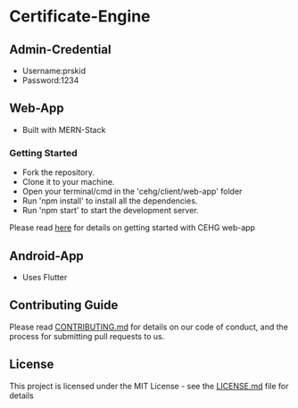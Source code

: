 # Certificate-Engine

## Admin-Credential
- Username:prskid
- Password:1234

## Web-App

- Built with MERN-Stack

### Getting Started

- Fork the repository.
- Clone it to your machine.
- Open your terminal/cmd in the 'cehg/client/web-app' folder
- Run 'npm install' to install all the dependencies.
- Run 'npm start' to start the development server.

Please read [here](https://github.com/prskid1000/Certificate-Engine/blob/master/client/web-app/README.md) for details on getting started with CEHG web-app

## Android-App

- Uses Flutter

## Contributing Guide

Please read [CONTRIBUTING.md](https://github.com/prskid1000/Certificate-Engine/blob/master/CONTRIBUTING.md) for details on our code of conduct, and the process for submitting pull requests to us.

## License

This project is licensed under the MIT License - see the [LICENSE.md](https://github.com/prskid1000/Certificate-Engine/blob/master/LICENSE) file for details
